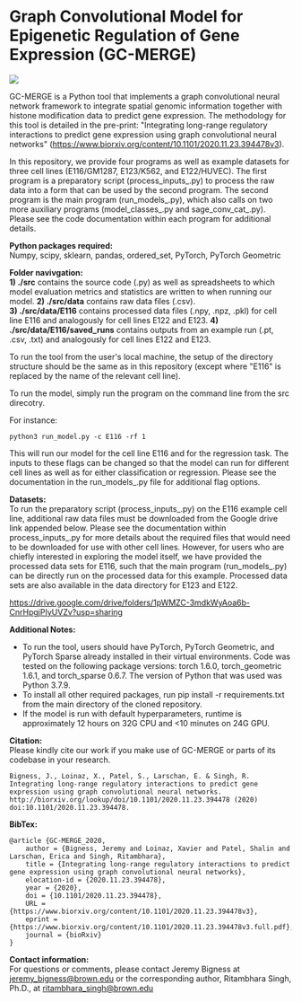 # Graph Convolutional Model for Epigenetic Regulation of Gene Expression (GC-MERGE)

![](assets/model_summary_ghub.jpg)

GC-MERGE is a Python tool that implements a graph convolutional neural network framework to integrate spatial genomic information together with histone modification data to predict gene expression. The methodology for this tool is detailed in the pre-print: "Integrating long-range regulatory interactions to predict gene expression using graph convolutional neural networks" (https://www.biorxiv.org/content/10.1101/2020.11.23.394478v3).

In this repository, we provide four programs as well as example datasets for three cell lines (E116/GM1287, E123/K562, and E122/HUVEC). The first program is a preparatory script (process_inputs_.py) to process the raw data into a form that can be used by the second program. The second program is the main program (run_models_.py), which also calls on two more auxiliary programs (model_classes_.py and sage_conv_cat_.py). Please see the code documentation within each program for additional details.

**Python packages required:**  
Numpy, scipy, sklearn, pandas, ordered_set, PyTorch, PyTorch Geometric

**Folder navivgation:**  
**1) ./src** contains the source code (.py) as well as spreadsheets to which model evaluation metrics and statistics are written to when running our model.
**2) ./src/data** contains raw data files (.csv).  
**3) ./src/data/E116** contains processed data files (.npy, .npz, .pkl) for cell line E116 and analogously for cell lines E122 and E123.
**4) ./src/data/E116/saved_runs** contains outputs from an example run (.pt, .csv, .txt) and analogously for cell lines E122 and E123.

To run the tool from the user's local machine, the setup of the directory structure should be the same as in this repository (except where "E116" is replaced by the name of the relevant cell line).

To run the model, simply run the program on the command line from the src direcotry.

For instance: 
```
python3 run_model.py -c E116 -rf 1
```

This will run our model for the cell line E116 and for the regression task. The inputs to these flags can be changed so that the model can run for different cell lines as well as for either classification or regression. Please see the documentation in the run_models_.py file for additional flag options.

**Datasets:**  
To run the preparatory script (process_inputs_.py) on the E116 example cell line, additional raw data files must be downloaded from the Google drive link appended below. Please see the documentation within process_inputs_.py for more details about the required files that would need to be downloaded for use with other cell lines. However, for users who are chiefly interested in exploring the model itself, we have provided the processed data sets for E116, such that the main program (run_models_.py) can be directly run on the processed data for this example. Processed data sets are also available in the data directory for E123 and E122.

https://drive.google.com/drive/folders/1pWMZC-3mdkWyAoa6b-CnrHpgjPIyUVZv?usp=sharing

**Additional Notes:**  
- To run the tool, users should have PyTorch, PyTorch Geometric, and PyTorch Sparse already installed in their virtual environments. Code was tested on the following package versions: torch 1.6.0, torch_geometric 1.6.1, and torch_sparse 0.6.7. The version of Python that was used was Python 3.7.9.
- To install all other required packages, run pip install -r requirements.txt from the main directory of the cloned repository.
- If the model is run with default hyperparameters, runtime is approximately 12 hours on 32G CPU and <10 minutes on 24G GPU.  

**Citation:**  
Please kindly cite our work if you make use of GC-MERGE or parts of its codebase in your research.

	Bigness, J., Loinaz, X., Patel, S., Larschan, E. & Singh, R. Integrating long-range regulatory interactions to predict gene expression using graph convolutional neural networks. http://biorxiv.org/lookup/doi/10.1101/2020.11.23.394478 (2020) doi:10.1101/2020.11.23.394478.  
  
**BibTex:**  
```
@article {GC-MERGE_2020,
	author = {Bigness, Jeremy and Loinaz, Xavier and Patel, Shalin and Larschan, Erica and Singh, Ritambhara},
	title = {Integrating long-range regulatory interactions to predict gene expression using graph convolutional neural networks},
	elocation-id = {2020.11.23.394478},
	year = {2020},
	doi = {10.1101/2020.11.23.394478},
	URL = {https://www.biorxiv.org/content/10.1101/2020.11.23.394478v3},
	eprint = {https://www.biorxiv.org/content/10.1101/2020.11.23.394478v3.full.pdf},
	journal = {bioRxiv}
}
```

**Contact information:**  
For questions or comments, please contact Jeremy Bigness at jeremy_bigness@brown.edu or the corresponding author, Ritambhara Singh, Ph.D., at ritambhara_singh@brown.edu
